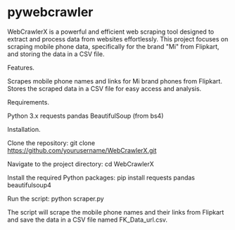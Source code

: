 # pywebcrawler
WebCrawlerX is a powerful and efficient web scraping tool designed to extract and process data from websites effortlessly. This project focuses on scraping mobile phone data, specifically for the brand "Mi" from Flipkart, and storing the data in a CSV file.

Features.

Scrapes mobile phone names and links for Mi brand phones from Flipkart.
Stores the scraped data in a CSV file for easy access and analysis.

Requirements.

Python 3.x
requests
pandas
BeautifulSoup (from bs4)

Installation.

Clone the repository:
git clone https://github.com/yourusername/WebCrawlerX.git

Navigate to the project directory:
cd WebCrawlerX

Install the required Python packages:
pip install requests pandas beautifulsoup4

Run the script:
python scraper.py


The script will scrape the mobile phone names and their links from Flipkart and save the data in a CSV file named FK_Data_url.csv.
